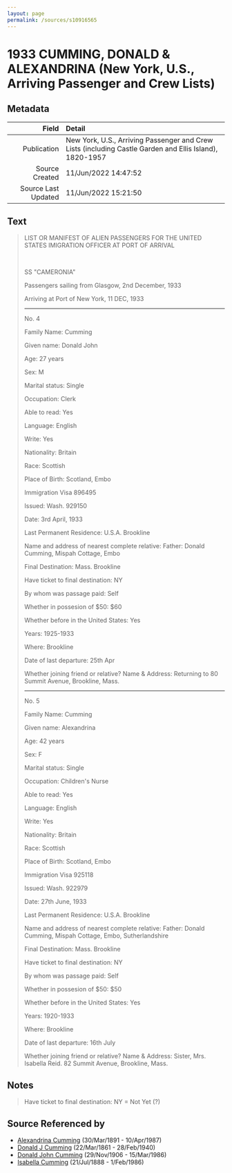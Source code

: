 ```yaml
---
layout: page
permalink: /sources/s10916565
---
```


# 1933 CUMMING, DONALD & ALEXANDRINA (New York, U.S., Arriving Passenger and Crew Lists)

## Metadata
Field | Detail
---:|:---
Publication | New York, U.S., Arriving Passenger and Crew Lists (including Castle Garden and Ellis Island), 1820-1957
Source Created | 11/Jun/2022 14:47:52
Source Last Updated | 11/Jun/2022 15:21:50

## Text

> LIST OR MANIFEST OF ALIEN PASSENGERS FOR THE UNITED STATES IMIGRATION OFFICER AT PORT OF ARRIVAL
>
> <br/>
>
> SS "CAMERONIA"
>
> Passengers sailing from Glasgow, 2nd December, 1933
>
> Arriving at Port of New York, 11 DEC, 1933
>
> ---
>
> No. 4
>
> Family Name: Cumming
>
> Given name: Donald John
>
> Age: 27 years
>
> Sex: M
>
> Marital status: Single
>
> Occupation: Clerk
>
> Able to read: Yes
>
> Language: English
>
> Write: Yes
>
> Nationality: Britain
>
> Race: Scottish
>
> Place of Birth: Scotland, Embo
>
> Immigration Visa 896495
>
> Issued: Wash. 929150
>
> Date: 3rd April, 1933
>
> Last Permanent Residence: U.S.A. Brookline
>
> Name and address of nearest complete relative: Father: Donald Cumming, Mispah Cottage, Embo
>
> Final Destination: Mass. Brookline
>
> Have ticket to final destination: NY
>
> By whom was passage paid: Self
>
> Whether in possesion of $50: $60
>
> Whether before in the United States: Yes
>
> Years: 1925-1933
>
> Where: Brookline
>
> Date of last departure: 25th Apr
>
> Whether joining friend or relative? Name & Address: Returning to 80 Summit Avenue, Brookline, Mass.
>
> ---
>
> No. 5
>
> Family Name: Cumming
>
> Given name: Alexandrina
>
> Age: 42 years
>
> Sex: F
>
> Marital status: Single
>
> Occupation: Children's Nurse
>
> Able to read: Yes
>
> Language: English
>
> Write: Yes
>
> Nationality: Britain
>
> Race: Scottish
>
> Place of Birth: Scotland, Embo
>
> Immigration Visa 925118
>
> Issued: Wash. 922979
>
> Date: 27th June, 1933
>
> Last Permanent Residence: U.S.A. Brookline
>
> Name and address of nearest complete relative: Father: Donald Cumming, Mispah Cottage, Embo, Sutherlandshire
>
> Final Destination: Mass. Brookline
>
> Have ticket to final destination: NY
>
> By whom was passage paid: Self
>
> Whether in possesion of $50: $50
>
> Whether before in the United States: Yes
>
> Years: 1920-1933
>
> Where: Brookline
>
> Date of last departure: 16th July
>
> Whether joining friend or relative? Name & Address: Sister, Mrs. Isabella Reid. 82 Summit Avenue, Brookline, Mass.
>

## Notes

> Have ticket to final destination: NY = Not Yet (?)
>


## Source Referenced by

* [Alexandrina Cumming](../people/@57186713@-alexandrina-cumming-b1891-3-30-d1987-4-10.md) (30/Mar/1891 - 10/Apr/1987)
* [Donald J Cumming](../people/@20465544@-donald-j-cumming-b1861-3-22-d1940-2-28.md) (22/Mar/1861 - 28/Feb/1940)
* [Donald John Cumming](../people/@22331378@-donald-john-cumming-b1906-11-29-d1986-3-15.md) (29/Nov/1906 - 15/Mar/1986)
* [Isabella Cumming](../people/@84684994@-isabella-cumming-b1888-7-21-d1986-2-1.md) (21/Jul/1888 - 1/Feb/1986)

